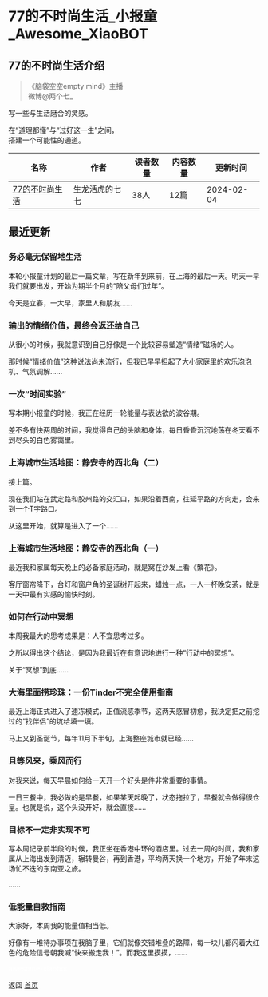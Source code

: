 # 77的不时尚生活_小报童_Awesome_XiaoBOT

## 77的不时尚生活介绍
> 《脑袋空空empty mind》主播    
微博@两个七_    
    
写一些与生活磨合的灵感。    
    
在“道理都懂”与“过好这一生”之间，    
搭建一个可能性的通道。  
  


|名称|作者|读者数量|内容数量|更新时间|
|---|---|---|---|---|
|[77的不时尚生活](https://xiaobot.net/p/77memo?refer=0b133df9-27dc-423b-8101-639049001c13)|生龙活虎的七七|38人|12篇|2024-02-04|

## 最近更新
### 务必毫无保留地生活

本轮小报童计划的最后一篇文章，写在新年到来前，在上海的最后一天。明天一早我们就要出发，开始为期半个月的“陪父母们过年”。

今天是立春，一大早，家里人和朋友......

### 输出的情绪价值，最终会返还给自己

从很小的时候，我就意识到自己好像是一个比较容易塑造“情绪”磁场的人。

那时候“情绪价值”这种说法尚未流行，但我已早早担起了大小家庭里的欢乐泡泡机、气氛调解......

### 一次“时间实验”

写本期小报童的时候，我正在经历一轮能量与表达欲的波谷期。

差不多有快两周的时间，我觉得自己的头脑和身体，每日昏昏沉沉地荡在冬天看不到尽头的白色雾霭里。

### 上海城市生活地图：静安寺的西北角（二）

接上篇。

现在我们站在武定路和胶州路的交汇口，如果沿着西南，往延平路的方向走，会来到一个T字路口。

从这里开始，就算是进入了一个......

### 上海城市生活地图：静安寺的西北角（一）

最近我和家属每天晚上的必备家庭活动，就是窝在沙发上看《繁花》。

客厅窗帘降下，台灯和窗户角的圣诞树开起来，蜡烛一点，一人一杯晚安茶，就是一天中最有实感的愉快时刻。

### 如何在行动中冥想

本周我最大的思考成果是：人不宜思考过多。

之所以得出这个结论，是因为我最近在有意识地进行一种“行动中的冥想”。

关于“冥想”到底......

### 大海里面捞珍珠：一份Tinder不完全使用指南

最近上海正式进入了速冻模式，正值流感季节，这两天感冒初愈，我决定把之前挖过的“找伴侣”的坑给填一填。

马上又到圣诞节，每年11月下半旬，上海整座城市就已经......

### 且等风来，乘风而行

对我来说，每天早晨如何给一天开一个好头是件非常重要的事情。

一日三餐中，我必做的是早餐，如果某天起晚了，状态拖拉了，早餐就会做得很仓皇。也就是说，这个头没开好，就会直接......

### 目标不一定非实现不可

写本周记录前半段的时候，我正坐在香港中环的酒店里。过去一周的时间，我和家属从上海出发到清迈，辗转曼谷，再到香港，平均两天换一个地方，开始了年末这场忙不迭的东南亚之旅。

......

### 低能量自救指南

大家好，本周我的能量值相当低。

好像有一堆待办事项在我脑子里，它们就像交错堆叠的路障，每一块儿都闪着大红色的危险信号朝我喊“快来搬走我！”。而我这里摸摸，......


<a href="https://github.com/Reno9527/awesome-xiaobot" style="color: white; text-decoration: none;">awesome-xiaobot</a>

返回 [首页](../README.md)
